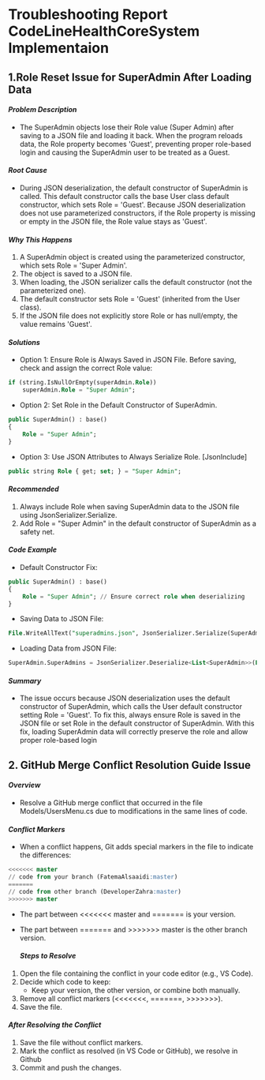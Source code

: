 # Troubleshooting Report CodeLineHealthCoreSystem Implementaion
## 1.Role Reset Issue for SuperAdmin After Loading Data
#### *Problem Description*
- The SuperAdmin objects lose their Role value (Super Admin) after saving to a JSON file and loading it back. When the program reloads data, the Role property becomes 'Guest', preventing proper role-based login and causing the SuperAdmin user to be treated as a Guest.
#### *Root Cause*
- During JSON deserialization, the default constructor of SuperAdmin is called. This default constructor calls the base User class default constructor, which sets Role = 'Guest'. Because JSON deserialization does not use parameterized constructors, if the Role property is missing or empty in the JSON file, the Role value stays as 'Guest'.
#### *Why This Happens*
1. A SuperAdmin object is created using the parameterized constructor, which sets Role = 'Super Admin'.
2. The object is saved to a JSON file.
3. When loading, the JSON serializer calls the default constructor (not the parameterized one).
4. The default constructor sets Role = 'Guest' (inherited from the User class).
5. If the JSON file does not explicitly store Role or has null/empty, the value remains 'Guest'.

#### *Solutions*
- Option 1: Ensure Role is Always Saved in JSON File.
Before saving, check and assign the correct Role value:
```sql
if (string.IsNullOrEmpty(superAdmin.Role))
    superAdmin.Role = "Super Admin";
```

- Option 2: Set Role in the Default Constructor of SuperAdmin.
```sql
public SuperAdmin() : base()
{
    Role = "Super Admin";
}
```

- Option 3: Use JSON Attributes to Always Serialize Role.
[JsonInclude]
``` sql
public string Role { get; set; } = "Super Admin";
```
#### *Recommended*
1. Always include Role when saving SuperAdmin data to the JSON file using JsonSerializer.Serialize.
2. Add Role = "Super Admin" in the default constructor of SuperAdmin as a safety net.

#### *Code Example* 
- Default Constructor Fix:
```sql
public SuperAdmin() : base()
{
    Role = "Super Admin"; // Ensure correct role when deserializing
}
```
- Saving Data to JSON File:
```sql
File.WriteAllText("superadmins.json", JsonSerializer.Serialize(SuperAdmin.SuperAdmins));
```

- Loading Data from JSON File:
```sql
SuperAdmin.SuperAdmins = JsonSerializer.Deserialize<List<SuperAdmin>>(File.ReadAllText("superadmins.json"));
```
#### *Summary*

- The issue occurs because JSON deserialization uses the default constructor of SuperAdmin, which calls the User default constructor setting Role = 'Guest'. To fix this, always ensure Role is saved in the JSON file or set Role in the default constructor of SuperAdmin. With this fix, loading SuperAdmin data will correctly preserve the role and allow proper role-based login


## 2. GitHub Merge Conflict Resolution Guide Issue
#### *Overview*
- Resolve a GitHub merge conflict that occurred in the file Models/UsersMenu.cs due to modifications in the same lines of code.
#### *Conflict Markers*
- When a conflict happens, Git adds special markers in the file to indicate the differences:
``` sql
<<<<<<< master
// code from your branch (FatemaAlsaaidi:master)
=======
// code from other branch (DeveloperZahra:master)
>>>>>>> master
```
- The part between <<<<<<< master and ======= is your version.
- The part between ======= and >>>>>>> master is the other branch version.

  #### *Steps to Resolve*
 
1. Open the file containing the conflict in your code editor (e.g., VS Code).
2. Decide which code to keep:
   - Keep your version, the other version, or combine both manually.
3. Remove all conflict markers (<<<<<<<, =======, >>>>>>>).
4. Save the file.

#### *After Resolving the Conflict* 
1. Save the file without conflict markers.
2. Mark the conflict as resolved (in VS Code or GitHub), we resolve in Github
3. Commit and push the changes.





